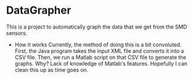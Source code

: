 DataGrapher
===========

This is a project to automatically graph the data that we get from the SMD sensors.

* How it works
Currently, the method of doing this is a bit convoluted. First, the Java program takes the
input XML file and converts it into a CSV file. Then, we run a Matlab script on that CSV file
to generate the graphs. Why? Lack of knowledge of Matlab's features. Hopefully I can clean this
up as time goes on.